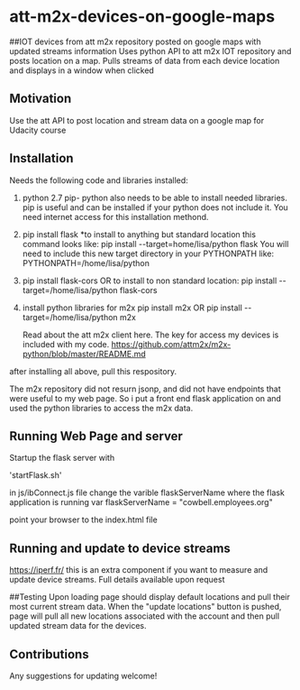 # att-m2x-devices-on-google-maps

##IOT devices from att m2x repository posted on google maps with updated streams information
Uses python API to att m2x IOT repository and posts location on a map. Pulls streams of data from each
device location and displays in a window when clicked

## Motivation
Use the att API to post location and stream data on a google map for Udacity course

## Installation
Needs the following code and libraries installed:
1. python 2.7
   pip- python also needs to be able to install needed libraries. pip is useful and can be installed if your python
	does not include it. You need internet access for this installation methond. 
   
2. pip install flask
   *to install to anything but standard location this command looks like:
   pip install --target=home/lisa/python flask
   You will need to include this new target directory in your PYTHONPATH like: 
   PYTHONPATH=/home/lisa/python
   
3. pip install flask-cors
   OR to install to non standard location: 
   pip install --target=/home/lisa/python flask-cors
   
4. install python libraries for m2x
   pip install m2x
   OR 
   pip install --target=/home/lisa/python m2x
   
   Read about the att m2x client here. The key for access my devices is included with my code. 
   https://github.com/attm2x/m2x-python/blob/master/README.md


after installing all above, pull this respository. 

The m2x repository did not resurn jsonp, and did not have endpoints that were useful to
my web page. So i put a front end flask application on and used the python libraries to access
the m2x data. 
   
## Running Web Page and server
Startup the flask server with

'startFlask.sh'

in js/ibConnect.js file 
change the varible flaskServerName where the flask application is running 
    var flaskServerName = "cowbell.employees.org"

point your browser to the index.html file 

## Running and update to device streams
https://iperf.fr/
this is an extra component if you want to measure and update device streams. Full details available
upon request

##Testing
Upon loading page should display default locations and pull their most current stream data. 
When the "update locations" button is pushed, page will pull all new locations associated with
the account and then pull updated stream data for the devices.

## Contributions
Any suggestions for updating welcome!
